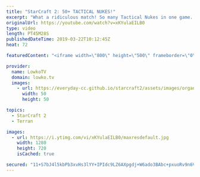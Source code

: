 ```yaml
---
title: "StarCraft 2: 50+ TACTICAL NUKES!"
excerpt: "What a ridiculous match! So many Tactical Nukes in one game. Subscribe for more videos: http://lowko.tv/youtube More Serral vs INnoVation: https://youtu.be/FzjCKHA3Zc0  In this game between Serral and INnoVation we see basically the whole map of King's Cove mine out. It gets to the point that both players"
originalUrl: https://youtube.com/watch?v=xKYulaEILB0
type: video
length: PT45M28S
publishedDateTime: 2019-03-22T10:12:45Z
heat: 72

featuredContent: "<iframe width=\"800\" height=\"500\" frameborder=\"0\" src=\"https://www.youtube.com/embed/xKYulaEILB0\" allow=\"accelerometer; autoplay; encrypted-media; gyroscope; picture-in-picture\" allowfullscreen></iframe>"

provider:
  name: LowkoTV
  domain: lowko.tv
  images:
    - url: https://everyday-cc.github.io/starcraft2/assets/images/organizations/lowko.tv-50x50.jpg
      width: 50
      height: 50

topics:
  - StarCraft 2
  - Terran

images:
  - url: https://i.ytimg.com/vi/xKYulaEILB0/maxresdefault.jpg
    width: 1280
    height: 720
    isCached: true

secured: "11+S7bJ4l5kbPb3xvHs3lYY+IPIdc9LZ6AXpgdj+W6ado3BAbc+pxuoRv9n6VCcEdSVcU2zBd4RLJtX7RriaijmsT0YMWjzAANwU8J6HqyVKb5b6/5cZK+200EhLRjfbqazzpG/MQmUilGWk0ThJndPzLTWLyEIjkMfwChEz4yLhojW7RiaNfc540Dm4gGAtjTPEOdAix4fJ7MpReiBa22+fixp3/GN0OHeuAiUiCifc+RpCQfd/1Uv23Iz9x21uJ4wH3il5FsSqT8A4Las/FrqenBjad9sbsUCbHEUQzLLWA+aIc0UPsHZxu2JGQVK+9i2LAV8Zf1zA4rl/InOf4QbjeEVYUCKRYDFLSlQpzyefI8SKhMB4HnAf/bDMnDI96mBAHlMfwK8jpTgv+nZyTA==;lC41sDhXKa3YCsCyTiCRbA=="
---
```



